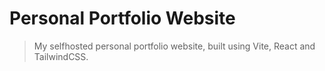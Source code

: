 # Personal Portfolio Website

> My selfhosted personal portfolio website, built using Vite, React and TailwindCSS.
